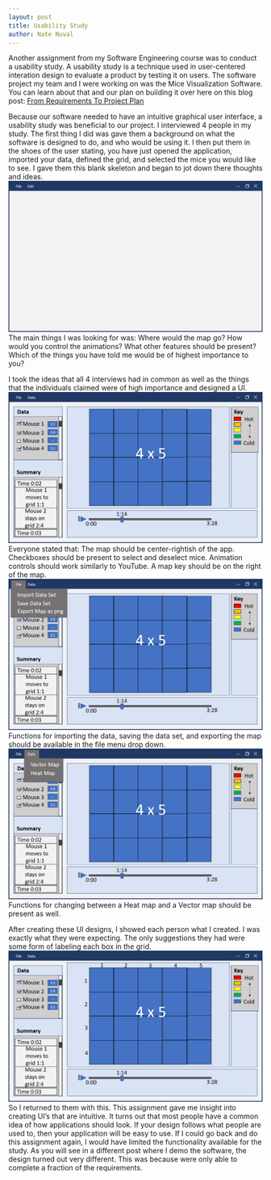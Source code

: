```yaml
---
layout: post
title: Usability Study
author: Nate Nuval
---
```

Another assignment from my Software Engineering course was to conduct a usability study. A usability study is a technique used in user-centered interation design to evaluate a product by testing it on users. The software project my team and I were working on was the Mice Visualization Software. 
You can learn about that and our plan on building it over here on this blog post: <a href="https://nnuval.github.io/2017/04/23/Project-Plan.html">From Requirements To Project Plan</a>

Because our software needed to have an intuitive graphical user interface, a usability study was beneficial to our project. 
I interviewed 4 people in my study. The first thing I did was gave them a background on what the software is designed to do, and who would be using it. I then put them in the shoes of the user stating, you have just opened the application, imported your data, defined the grid, and selected the mice you would like to see. I gave them this blank skeleton and began to jot down there thoughts and ideas.
![UI](/assets/UI.png)
The main things I was looking for was: 
Where would the map go? 
How would you control the animations?
What other features should be present? 
Which of the things you have told me would be of highest importance to you?

I took the ideas that all 4 interviews had in common as well as the things that the individuals claimed were of high importance and designed a UI.
![UIFull](/assets/UIfullv1.png)
Everyone stated that:
The map should be center-rightish of the app.
Checkboxes should be present to select and deselect mice.
Animation controls should work similarly to YouTube.
A map key should be on the right of the map.
![UIFile](/assets/UIfilev1.png)
Functions for importing the data, saving the data set, and exporting the map should be available in the file menu drop down.
![UIData](/assets/UIdatav1.png)
Functions for changing between a Heat map and a Vector map should be present as well.

After creating these UI designs, I showed each person what I created. I was exactly what they were expecting. The only suggestions they had were some form of labeling each box in the grid.
![UIv2](/assets/UIv2.png)
So I returned to them with this.
This assignment gave me insight into creating UI’s that are intuitive. It turns out that most people have a common idea of how applications should look. If your design follows what people are used to, then your application will be easy to use. If I could go back and do this assignment again, I would have limited the functionality available for the study. As you will see in a different post where I demo the software, the design turned out very different. This was because were only able to complete a fraction of the requirements.
